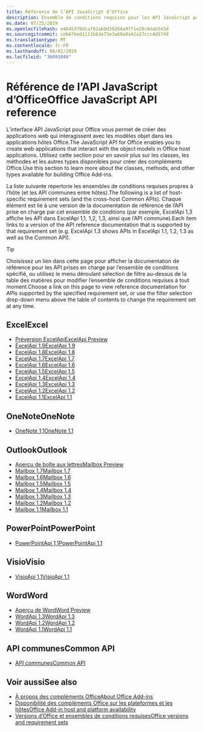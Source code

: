 ```yaml
---
title: Référence de l’API JavaScript d’Office
description: Ensemble de conditions requises pour les API JavaScript pour Office par hôte
ms.date: 07/25/2019
ms.openlocfilehash: e4b45370dcaf82a60d39264a97f1e28c0dab543d
ms.sourcegitcommit: ceb67bed1111b63e75e3a69a9a42a27ccc4d5749
ms.translationtype: MT
ms.contentlocale: fr-FR
ms.lasthandoff: 08/02/2019
ms.locfileid: "36093049"
---
```

# <a name="office-javascript-api-reference"></a><span data-ttu-id="bf6fe-103">Référence de l’API JavaScript d’Office</span><span class="sxs-lookup"><span data-stu-id="bf6fe-103">Office JavaScript API reference</span></span>

<span data-ttu-id="bf6fe-104">L’interface API JavaScript pour Office vous permet de créer des applications web qui interagissent avec les modèles objet dans les applications hôtes Office.</span><span class="sxs-lookup"><span data-stu-id="bf6fe-104">The JavaScript API for Office enables you to create web applications that interact with the object models in Office host applications.</span></span> <span data-ttu-id="bf6fe-105">Utilisez cette section pour en savoir plus sur les classes, les méthodes et les autres types disponibles pour créer des compléments Office.</span><span class="sxs-lookup"><span data-stu-id="bf6fe-105">Use this section to learn more about the classes, methods, and other types available for building Office Add-ins.</span></span>

<span data-ttu-id="bf6fe-106">La liste suivante répertorie les ensembles de conditions requises propres à l’hôte (et les API communes entre hôtes).</span><span class="sxs-lookup"><span data-stu-id="bf6fe-106">The following is a list of host-specific requirement sets (and the cross-host Common APIs).</span></span> <span data-ttu-id="bf6fe-107">Chaque élément est lié à une version de la documentation de référence de l’API prise en charge par cet ensemble de conditions (par exemple, ExcelApi 1,3 affiche les API dans ExcelApi 1,1, 1,2, 1,3, ainsi que l’API commune).</span><span class="sxs-lookup"><span data-stu-id="bf6fe-107">Each item links to a version of the API reference documentation that is supported by that requirement set (e.g. ExcelApi 1.3 shows APIs in ExcelApi 1.1, 1.2, 1.3 as well as the Common API).</span></span>

> [!TIP]
> <span data-ttu-id="bf6fe-108">Choisissez un lien dans cette page pour afficher la documentation de référence pour les API prises en charge par l’ensemble de conditions spécifié, ou utilisez le menu déroulant sélection de filtre au-dessus de la table des matières pour modifier l’ensemble de conditions requises à tout moment.</span><span class="sxs-lookup"><span data-stu-id="bf6fe-108">Choose a link on this page to view reference documentation for APIs supported by the specified requirement set, or use the filter selection drop-down menu above the table of contents to change the requirement set at any time.</span></span>

## <a name="excel"></a><span data-ttu-id="bf6fe-109">Excel</span><span class="sxs-lookup"><span data-stu-id="bf6fe-109">Excel</span></span>

- [<span data-ttu-id="bf6fe-110">Préversion ExcelApi</span><span class="sxs-lookup"><span data-stu-id="bf6fe-110">ExcelApi Preview</span></span>](/javascript/api/excel?view=excel-js-preview)
- [<span data-ttu-id="bf6fe-111">ExcelApi 1.9</span><span class="sxs-lookup"><span data-stu-id="bf6fe-111">ExcelApi 1.9</span></span>](/javascript/api/excel?view=excel-js-1.9)
- [<span data-ttu-id="bf6fe-112">ExcelApi 1.8</span><span class="sxs-lookup"><span data-stu-id="bf6fe-112">ExcelApi 1.8</span></span>](/javascript/api/excel?view=excel-js-1.8)
- [<span data-ttu-id="bf6fe-113">ExcelApi 1.7</span><span class="sxs-lookup"><span data-stu-id="bf6fe-113">ExcelApi 1.7</span></span>](/javascript/api/excel?view=excel-js-1.7)
- [<span data-ttu-id="bf6fe-114">ExcelApi 1.6</span><span class="sxs-lookup"><span data-stu-id="bf6fe-114">ExcelApi 1.6</span></span>](/javascript/api/excel?view=excel-js-1.6)
- [<span data-ttu-id="bf6fe-115">ExcelApi 1.5</span><span class="sxs-lookup"><span data-stu-id="bf6fe-115">ExcelApi 1.5</span></span>](/javascript/api/excel?view=excel-js-1.5)
- [<span data-ttu-id="bf6fe-116">ExcelApi 1.4</span><span class="sxs-lookup"><span data-stu-id="bf6fe-116">ExcelApi 1.4</span></span>](/javascript/api/excel?view=excel-js-1.4)
- [<span data-ttu-id="bf6fe-117">ExcelApi 1.3</span><span class="sxs-lookup"><span data-stu-id="bf6fe-117">ExcelApi 1.3</span></span>](/javascript/api/excel?view=excel-js-1.3)
- [<span data-ttu-id="bf6fe-118">ExcelApi 1.2</span><span class="sxs-lookup"><span data-stu-id="bf6fe-118">ExcelApi 1.2</span></span>](/javascript/api/excel?view=excel-js-1.2)
- [<span data-ttu-id="bf6fe-119">ExcelApi 1.1</span><span class="sxs-lookup"><span data-stu-id="bf6fe-119">ExcelApi 1.1</span></span>](/javascript/api/excel?view=excel-js-1.1)

## <a name="onenote"></a><span data-ttu-id="bf6fe-120">OneNote</span><span class="sxs-lookup"><span data-stu-id="bf6fe-120">OneNote</span></span>

- [<span data-ttu-id="bf6fe-121">OneNote 1,1</span><span class="sxs-lookup"><span data-stu-id="bf6fe-121">OneNote 1.1</span></span>](/javascript/api/onenote?view=onenote-js-1.1)

## <a name="outlook"></a><span data-ttu-id="bf6fe-122">Outlook</span><span class="sxs-lookup"><span data-stu-id="bf6fe-122">Outlook</span></span>

- [<span data-ttu-id="bf6fe-123">Aperçu de boîte aux lettres</span><span class="sxs-lookup"><span data-stu-id="bf6fe-123">Mailbox Preview</span></span>](/javascript/api/outlook?view=outlook-js-preview)
- [<span data-ttu-id="bf6fe-124">Mailbox 1.7</span><span class="sxs-lookup"><span data-stu-id="bf6fe-124">Mailbox 1.7</span></span>](/javascript/api/outlook?view=outlook-js-1.7)
- [<span data-ttu-id="bf6fe-125">Mailbox 1.6</span><span class="sxs-lookup"><span data-stu-id="bf6fe-125">Mailbox 1.6</span></span>](/javascript/api/outlook?view=outlook-js-1.6)
- [<span data-ttu-id="bf6fe-126">Mailbox 1.5</span><span class="sxs-lookup"><span data-stu-id="bf6fe-126">Mailbox 1.5</span></span>](/javascript/api/outlook?view=outlook-js-1.5)
- [<span data-ttu-id="bf6fe-127">Mailbox 1.4</span><span class="sxs-lookup"><span data-stu-id="bf6fe-127">Mailbox 1.4</span></span>](/javascript/api/outlook?view=outlook-js-1.4)
- [<span data-ttu-id="bf6fe-128">Mailbox 1.3</span><span class="sxs-lookup"><span data-stu-id="bf6fe-128">Mailbox 1.3</span></span>](/javascript/api/outlook?view=outlook-js-1.3)
- [<span data-ttu-id="bf6fe-129">Mailbox 1.2</span><span class="sxs-lookup"><span data-stu-id="bf6fe-129">Mailbox 1.2</span></span>](/javascript/api/outlook?view=outlook-js-1.2)
- [<span data-ttu-id="bf6fe-130">Mailbox 1.1</span><span class="sxs-lookup"><span data-stu-id="bf6fe-130">Mailbox 1.1</span></span>](/javascript/api/outlook?view=outlook-js-1.1)

## <a name="powerpoint"></a><span data-ttu-id="bf6fe-131">PowerPoint</span><span class="sxs-lookup"><span data-stu-id="bf6fe-131">PowerPoint</span></span>

- [<span data-ttu-id="bf6fe-132">PowerPointApi 1,1</span><span class="sxs-lookup"><span data-stu-id="bf6fe-132">PowerPointApi 1.1</span></span>](/javascript/api/powerpoint?view=powerpoint-js-1.1)

## <a name="visio"></a><span data-ttu-id="bf6fe-133">Visio</span><span class="sxs-lookup"><span data-stu-id="bf6fe-133">Visio</span></span>

- [<span data-ttu-id="bf6fe-134">VisioApi 1,1</span><span class="sxs-lookup"><span data-stu-id="bf6fe-134">VisioApi 1.1</span></span>](/javascript/api/visio?view=visio-js-1.1)

## <a name="word"></a><span data-ttu-id="bf6fe-135">Word</span><span class="sxs-lookup"><span data-stu-id="bf6fe-135">Word</span></span>

- [<span data-ttu-id="bf6fe-136">Aperçu de Word</span><span class="sxs-lookup"><span data-stu-id="bf6fe-136">Word Preview</span></span>](/javascript/api/word?view=word-js-preview)
- [<span data-ttu-id="bf6fe-137">WordApi 1.3</span><span class="sxs-lookup"><span data-stu-id="bf6fe-137">WordApi 1.3</span></span>](/javascript/api/word?view=word-js-1.3)
- [<span data-ttu-id="bf6fe-138">WordApi 1.2</span><span class="sxs-lookup"><span data-stu-id="bf6fe-138">WordApi 1.2</span></span>](/javascript/api/word?view=word-js-1.2)
- [<span data-ttu-id="bf6fe-139">WordApi 1.1</span><span class="sxs-lookup"><span data-stu-id="bf6fe-139">WordApi 1.1</span></span>](/javascript/api/word?view=word-js-1.1)

## <a name="common-api"></a><span data-ttu-id="bf6fe-140">API communes</span><span class="sxs-lookup"><span data-stu-id="bf6fe-140">Common API</span></span>

- [<span data-ttu-id="bf6fe-141">API communes</span><span class="sxs-lookup"><span data-stu-id="bf6fe-141">Common API</span></span>](/javascript/api/office?view=common-js)

## <a name="see-also"></a><span data-ttu-id="bf6fe-142">Voir aussi</span><span class="sxs-lookup"><span data-stu-id="bf6fe-142">See also</span></span>

- [<span data-ttu-id="bf6fe-143">À propos des compléments Office</span><span class="sxs-lookup"><span data-stu-id="bf6fe-143">About Office Add-ins</span></span>](/office/dev/add-ins/overview)
- [<span data-ttu-id="bf6fe-144">Disponibilité des compléments Office sur les plateformes et les hôtes</span><span class="sxs-lookup"><span data-stu-id="bf6fe-144">Office Add-in host and platform availability</span></span>](/office/dev/add-ins/overview/office-add-in-availability)
- [<span data-ttu-id="bf6fe-145">Versions d’Office et ensembles de conditions requises</span><span class="sxs-lookup"><span data-stu-id="bf6fe-145">Office versions and requirement sets</span></span>](/office/dev/add-ins/develop/office-versions-and-requirement-sets)
